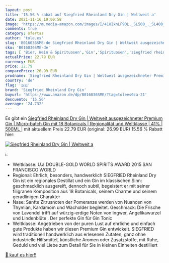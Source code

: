 ```yaml
---
layout: post
title: '15.56 % rabat auf Siegfried Rheinland Dry Gin | Weltweit a'
date: 2021-11-16 19:00:58
image: 'https://m.media-amazon.com/images/I/41XIxnLF9OL._SL500_._SL400_.jpg'
comments: true
category: ofertas
author: 'tole.es'
slug: 'B016036SME-de Siegfried Rheinland Dry Gin | Weltweit ausgezeichneter...'
sku: 'B016036SME-de'
tags: [ 'Bier, Wein & Spirituosen','Gin','Spirituosen','siegfried rheinland dry gin', ]
actualPrice: 22.79 EUR
currency: EUR
price: 22.79
comparePrice: 26.99 EUR
prodname: 'Siegfried Rheinland Dry Gin | Weltweit ausgezeichneter Premium Gin | Micro-batch Gin mit 18 Botanicals | Regionalität und Weltklasse | 41% | 500ML |'
country: 'de'
flag: '🇩🇪'
brand: 'Siegfried Rheinland Dry Gin'
buyurl: 'https://www.amazon.de/dp/B016036SME/?tag=tolees0ca-21'
descuento: '15.56'
average: '24.732'
---
```


Es gibt ein [Siegfried Rheinland Dry Gin | Weltweit ausgezeichneter Premium Gin | Micro-batch Gin mit 18 Botanicals | Regionalität und Weltklasse | 41% | 500ML |](https://www.amazon.de/dp/B016036SME/?tag=tolees0ca-21) mit aktuellem Preis 22.79 EUR (original: 26.99 EUR) 15.56 % Rabatt hier:

[![Siegfried Rheinland Dry Gin | Weltweit a](https://m.media-amazon.com/images/I/41XIxnLF9OL._SL500_._SL400_.jpg)](https://www.amazon.de/dp/B016036SME/?tag=tolees0ca-21)

ℹ️:

- Weltklasse: U.a DOUBLE-GOLD WORLD SPIRITS AWARD 2015 SAN FRANCISCO WORLD
- Regional: Ehrlich, besonders, handwerklich SIEGFRIED Rheinland Dry Gin ist ein regionales Destillat und ein Gin im klassischen Sinn: geschmacklich ausgereift, dennoch subtil, begeistert er mit seiner filigranen Komposition aus 18 Botanicals, seinem Charme und seinem geradlinigen Charakter
- Nase: Sanfte Zitrusnoten der Pomeranze werden von Nuancen von Thymian, Kardamom und Wacholder begleitet. Geschmack: Die Frische von Lavendel trifft auf würzig-erdige Noten von Ingwer, Angelikawurzel und Lindenblüte . Der perfekte Gin für Gin Tonic
- Weltklasse: Angetrieben von der puren Lust auf ehrliche und einfach gute Produkte haben wir diesen Premium Gin entwickelt. SIEGFRIED wird traditionell handwerklich aus erlesenen Zutaten, ganz ohne industrielle Hilfsmittel, künstliche Aromen oder Zusatzstoffe, mit Ruhe, Geduld und viel Liebe zum Detail für Sie in kleinen Einheiten destilliert

[🛒 kauf es hier!!](https://www.amazon.de/dp/B016036SME/?tag=tolees0ca-21)
